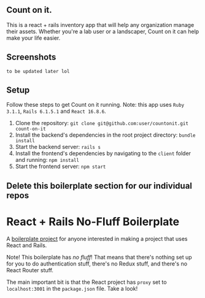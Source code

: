 ## Count on it.

This is a react + rails inventory app that will help any organization manage their assets. Whether you're a lab user or a landscaper, Count on it can help make your life easier.

## Screenshots

`to be updated later lol`

## Setup

Follow these steps to get Count on it running. Note: this app uses `Ruby 3.1.1`, `Rails 6.1.5.1` and `React 16.8.6`.

1. Clone the repository: `git clone git@github.com:user/countonit.git count-on-it`
2. Install the backend's dependencies in the root project directory: `bundle install`
3. Start the backend server: `rails s`
4. Install the frontend's dependencies by navigating to the `client` folder and running: `npm install`
5. Start the frontend server: `npm start`

## Delete this boilerplate section for our individual repos

# React + Rails No-Fluff Boilerplate

A [boilerplate project](https://github.com/NimaBoscarino/react-rails-boilerplate) for anyone interested in making a project that uses React and Rails.

Note! This boilerplate has _no fluff_! That means that there's nothing set up for you to do authentication stuff, there's no Redux stuff, and there's no React Router stuff.

The main important bit is that the React project has `proxy` set to `localhost:3001` in the `package.json` file. Take a look!
